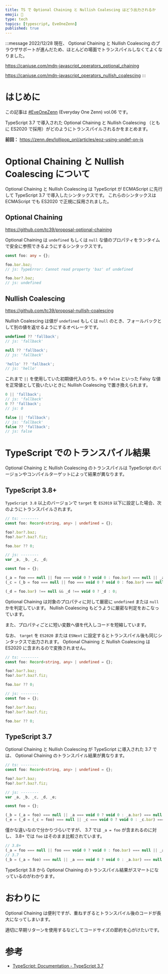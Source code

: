 ```yaml
---
title: TS で Optional Chaining と Nullish Coalescing はどう出力されるか
emoji: 🍭
type: tech
topics: [typescript, EveOneZenn]
published: true
---
```


:::message
2022/12/28 現在、 Optional Chaining と Nullish Coalescing のブラウザサポートが進んだため、ほとんどの場面でトランスパイルしなくてよくなりました。

https://caniuse.com/mdn-javascript_operators_optional_chaining

https://caniuse.com/mdn-javascript_operators_nullish_coalescing
:::

# はじめに

この記事は [#EveOneZenn](https://zenn.dev/topics/eveonezenn) (Everyday One Zenn) vol.06 です。

TypeScript 3.7 で導入された Optional Chaining と Nullish Coalescing （ともに ES2020 で採用）がどのようにトランスパイルされるかをまとめます。

**前回：**
https://zenn.dev/lollipop_onl/articles/eoz-using-undef-on-js

# Optional Chaining と Nullish Coalescing について

Optional Chaining と Nullish Coalescing は TypeScript が ECMAScript に先行して TypeScript 3.7 で導入したシンタックスです。
これらのシンタックスは ECMAScript でも ES2020 で正規に採用されました。

## Optional Chaining

https://github.com/tc39/proposal-optional-chaining

Optional Chaining は `undefined` もしくは `null` な値のプロパティをランタイムで安全に参照できるようにするシンタックスです。

```ts
const foo: any = {};

foo.bar.baz;
// js: TypeError: Cannot read property 'baz' of undefined

foo.bar?.baz;
// js: undefined
```

## Nullish Coalescing

https://github.com/tc39/proposal-nullish-coalescing

Nullish Coalescing は値が `undefined` もしくは `null` のとき、フォールバックとして別の値を返せるようにするオペレータです。

```ts
undefined ?? 'fallback';
// js: 'fallback'

null ?? 'fallback';
// js: 'fallback'

'hello' ?? 'fallback';
// js: 'hello'
```

これまで `||` を使用していた初期値代入のうち、`0` や `false` といった Falsy な値を正常値として扱いたいときに Nullish Coalescing で置き換えられます。

```ts
0 || 'fallback';
// js: 'fallback'
0 ?? 'fallback';
// js: 0

false || 'fallback';
// js: 'fallback'
false ?? 'fallback';
// js: false
```

# TypeScript でのトランスパイル結果

Optional Chaining と Nullish Coalescing のトランスパイルは TypeScript のバージョンやコンパイルターゲットによって結果が異なります。

## TypeScript 3.8+

`TypeScript 3.8` 以上のバージョンで `target` を `ES2019` 以下に設定した場合、次のようにトランスパイルされます。

```ts
// ts: --------
const foo: Record<string, any> | undefined = {};

foo?.bar?.baz;
foo?.bar?.baz?.fiz;

foo.bar ?? 0;

// js: --------
var _a, _b, _c, _d;

const foo = {};

(_a = foo === null || foo === void 0 ? void 0 : foo.bar) === null || _a === void 0 ? void 0 : _a.baz;
(_c = (_b = foo === null || foo === void 0 ? void 0 : foo.bar) === null || _b === void 0 ? void 0 : _b.baz) === null || _c === void 0 ? void 0 : _c.fiz;

(_d = foo.bar) !== null && _d !== void 0 ? _d : 0;
```

Optional Chaining は対象のプロパティに対して厳密に `undefined` または `null` かを判定しています。
Nullish Coalescing もどうように厳密な判定をおこなっています。

また、プロパティごとに短い変数へ値を代入しコードを短縮しています。

なお、 `target` を `ES2020` または `ESNext` に設定するとトランスパイル後も同じシンタックスで出力されます。
Optional Chaining と Nullish Coalescing は ES2020 に含まれるので変換されません。

```ts
// ts: --------
const foo: Record<string, any> | undefined = {};

foo?.bar?.baz;
foo?.bar?.baz?.fiz;

foo.bar ?? 0;

// js: --------
const foo = {};

foo?.bar?.baz;
foo?.bar?.baz?.fiz;

foo.bar ?? 0;
```

## TypeScript 3.7

Optional Chaining と Nullish Coalescing が TypeScript に導入された 3.7 では、 Optional Chaining のトランスパイル結果が異なります。

```ts
// ts: --------
const foo: Record<string, any> | undefined = {};

foo?.bar?.baz;
foo?.bar?.baz?.fiz;

// js: --------
var _a, _b, _c, _d, _e;

const foo = {};

(_b = (_a = foo) === null || _a === void 0 ? void 0 : _a.bar) === null || _b === void 0 ? void 0 : _b.baz;
(_e = (_d = (_c = foo) === null || _c === void 0 ? void 0 : _c.bar) === null || _d === void 0 ? void 0 : _d.baz) === null || _e === void 0 ? void 0 : _e.fiz;
```

僅かな違いなので分かりづらいですが、 3.7 では `_a = foo` が含まれるのに対し、 3.8+ では `foo` はそのまま比較されています。

```ts
// 3.8+
(_a = foo === null || foo === void 0 ? void 0 : foo.bar) === null || _a === void 0 ? void 0 : _a.baz;
// 3.7
(_b = (_a = foo) === null || _a === void 0 ? void 0 : _a.bar) === null || _b === void 0 ? void 0 : _b.baz;
```

TypeScript 3.8 から Optional Chaining のトランスパイル結果がスマートになっているのがわかります。

# おわりに

Optional Chaining は便利ですが、重ねすぎるとトランスパイル後のコードが長大になってしまいます。

適切に早期リターンを使用するなどしてコードサイズの節約を心がけたいです。

# 参考

* [TypeScript: Documentation - TypeScript 3.7](https://www.typescriptlang.org/docs/handbook/release-notes/typescript-3-7.html)
